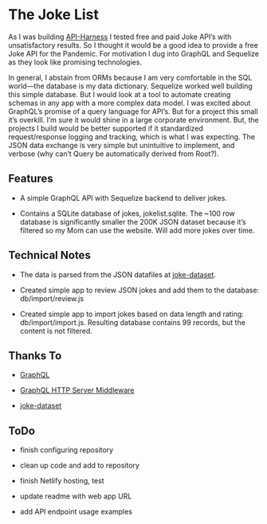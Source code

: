 # The Joke List

As I was building [API-Harness](https://github.com/ChrisDeFreitas/API-Harness) I tested free and paid Joke API’s with unsatisfactory results. So I thought it would be a good idea to provide a free Joke API for the Pandemic.  For motivation I dug into GraphQL and Sequelize as they look like promising technologies.  

In general, I abstain from ORMs because I am very comfortable in the SQL world—the database is my data dictionary. Sequelize worked well building this simple database. But I would look at a tool to automate creating schemas in any app with a more complex data model. I was excited about GraphQL’s promise of a query language for API’s. But for a project this small it’s overkill. I’m sure it would shine in a large corporate environment. But, the projects I build would be better supported if it standardized request/response logging and tracking, which is what I was expecting. The JSON data exchange is very simple but unintuitive to implement, and verbose (why can’t Query be automatically derived from Root?).

## Features

- A simple GraphQL API with Sequelize backend to deliver jokes.  

- Contains a SQLite database of jokes, jokelist.sqlite. The ~100 row database is significantly smaller the 200K JSON dataset because it’s filtered so my Mom can use the website. Will add more jokes over time.

## Technical Notes

- The data is parsed from the JSON datafiles at [joke-dataset](https://github.com/taivop/joke-dataset).

- Created simple app to review JSON jokes and add them to the database: db/import/review.js

- Created simple app to import jokes based on data length and rating: db/import/import.js. Resulting database contains 99 records, but the content is not filtered.

## Thanks To

- [GraphQL](https://graphql.org)

- [GraphQL HTTP Server Middleware](https://github.com/graphql/express-graphql)

- [joke-dataset](https://github.com/taivop/joke-dataset)

 

## ToDo

- finish configuring repository

- clean up code and add to repository

- finish Netlify hosting, test

- update readme with web app URL

- add API endpoint usage examples
